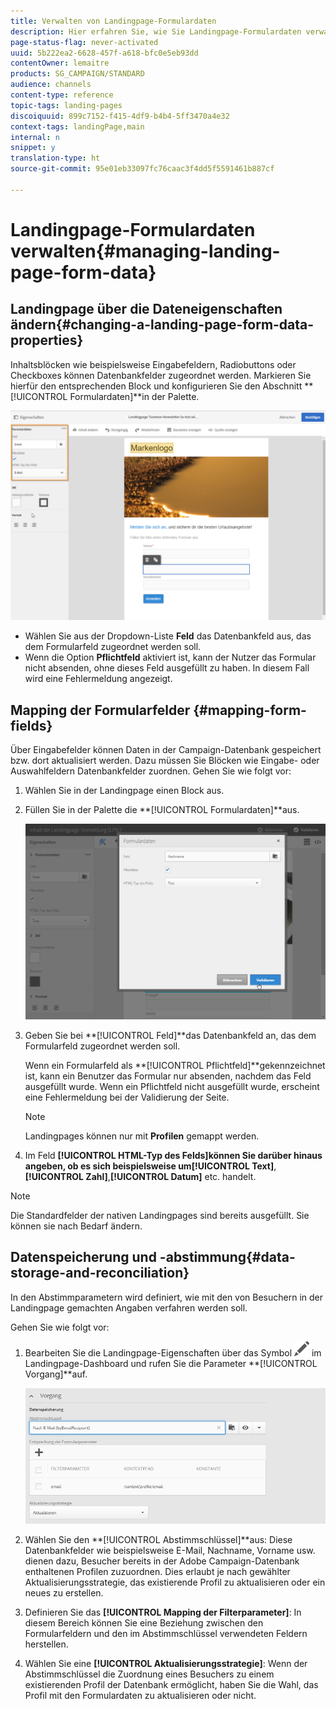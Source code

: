 ```yaml
---
title: Verwalten von Landingpage-Formulardaten
description: Hier erfahren Sie, wie Sie Landingpage-Formulardaten verwalten.
page-status-flag: never-activated
uuid: 5b222ea2-6628-457f-a618-bfc0e5eb93dd
contentOwner: lemaitre
products: SG_CAMPAIGN/STANDARD
audience: channels
content-type: reference
topic-tags: landing-pages
discoiquuid: 899c7152-f415-4df9-b4b4-5ff3470a4e32
context-tags: landingPage,main
internal: n
snippet: y
translation-type: ht
source-git-commit: 95e01eb33097fc76caac3f4dd5f5591461b887cf

---
```



# Landingpage-Formulardaten verwalten{#managing-landing-page-form-data}

## Landingpage über die Dateneigenschaften ändern{#changing-a-landing-page-form-data-properties}

Inhaltsblöcken wie beispielsweise Eingabefeldern, Radiobuttons oder Checkboxes können Datenbankfelder zugeordnet werden. Markieren Sie hierfür den entsprechenden Block und konfigurieren Sie den Abschnitt **[!UICONTROL Formulardaten]**in der Palette.

![](assets/delivery_content_9.png)

* Wählen Sie aus der Dropdown-Liste **Feld** das Datenbankfeld aus, das dem Formularfeld zugeordnet werden soll.
* Wenn die Option **Pflichtfeld** aktiviert ist, kann der Nutzer das Formular nicht absenden, ohne dieses Feld ausgefüllt zu haben. In diesem Fall wird eine Fehlermeldung angezeigt.

## Mapping der Formularfelder  {#mapping-form-fields}

Über Eingabefelder können Daten in der Campaign-Datenbank gespeichert bzw. dort aktualisiert werden. Dazu müssen Sie Blöcken wie Eingabe- oder Auswahlfeldern Datenbankfelder zuordnen. Gehen Sie wie folgt vor:

1. Wählen Sie in der Landingpage einen Block aus.
1. Füllen Sie in der Palette die **[!UICONTROL Formulardaten]**aus.

   ![](assets/editing_lp_content_4.png)

1. Geben Sie bei **[!UICONTROL Feld]**das Datenbankfeld an, das dem Formularfeld zugeordnet werden soll.

   Wenn ein Formularfeld als **[!UICONTROL Pflichtfeld]**gekennzeichnet ist, kann ein Benutzer das Formular nur absenden, nachdem das Feld ausgefüllt wurde. Wenn ein Pflichtfeld nicht ausgefüllt wurde, erscheint eine Fehlermeldung bei der Validierung der Seite.

   >[!NOTE]
   >
   >Landingpages können nur mit **Profilen** gemappt werden.

1. Im Feld **[!UICONTROL HTML-Typ des Felds]**können Sie darüber hinaus angeben, ob es sich beispielsweise um**[!UICONTROL  Text]**, **[!UICONTROL Zahl]**,**[!UICONTROL  Datum]** etc. handelt.

>[!NOTE]
>
>Die Standardfelder der nativen Landingpages sind bereits ausgefüllt. Sie können sie nach Bedarf ändern.

## Datenspeicherung und -abstimmung{#data-storage-and-reconciliation}

In den Abstimmparametern wird definiert, wie mit den von Besuchern in der Landingpage gemachten Angaben verfahren werden soll.

Gehen Sie wie folgt vor:

1. Bearbeiten Sie die Landingpage-Eigenschaften über das Symbol ![](assets/edit_darkgrey-24px.png) im Landingpage-Dashboard und rufen Sie die Parameter **[!UICONTROL Vorgang]**auf.

   ![](assets/lp_parameters_4.png)

1. Wählen Sie den **[!UICONTROL Abstimmschlüssel]**aus: Diese Datenbankfelder wie beispielsweise E-Mail, Nachname, Vorname usw. dienen dazu, Besucher bereits in der Adobe Campaign-Datenbank enthaltenen Profilen zuzuordnen. Dies erlaubt je nach gewählter Aktualisierungsstrategie, das existierende Profil zu aktualisieren oder ein neues zu erstellen.
1. Definieren Sie das **[!UICONTROL Mapping der Filterparameter]**: In diesem Bereich können Sie eine Beziehung zwischen den Formularfeldern und den im Abstimmschlüssel verwendeten Feldern herstellen.
1. Wählen Sie eine **[!UICONTROL Aktualisierungsstrategie]**: Wenn der Abstimmschlüssel die Zuordnung eines Besuchers zu einem existierenden Profil der Datenbank ermöglicht, haben Sie die Wahl, das Profil mit den Formulardaten zu aktualisieren oder nicht.
